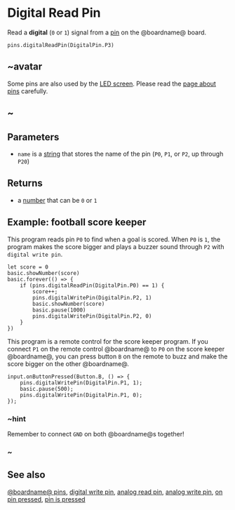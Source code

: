 # Digital Read Pin

Read a **digital** (`0` or `1`) signal from a [pin](/device/pins) on the @boardname@ board.

```sig
pins.digitalReadPin(DigitalPin.P3)
```

## ~avatar

Some pins are also used by the [LED screen](/device/screen). Please read the [page about pins](/device/pins) carefully.

## ~

## Parameters

* `name` is a [string](/types/string) that stores the name of the pin (`P0`, `P1`, or `P2`, up through `P20`)

## Returns

* a [number](/types/number) that can be `0` or `1`

## Example: football score keeper

This program reads pin `P0` to find when a goal is scored. When `P0` is `1`, the program makes the score bigger and plays a buzzer sound through `P2` with `digital write pin`.

```blocks
let score = 0
basic.showNumber(score)
basic.forever(() => {
    if (pins.digitalReadPin(DigitalPin.P0) == 1) {
        score++;
        pins.digitalWritePin(DigitalPin.P2, 1)
        basic.showNumber(score)
        basic.pause(1000)
        pins.digitalWritePin(DigitalPin.P2, 0)
    }
})
```

This program is a remote control for the score keeper program. If you connect `P1` on the remote control @boardname@ to `P0` on the score keeper @boardname@, you can press button `B` on the remote to buzz and make the score bigger on the other @boardname@.

```blocks
input.onButtonPressed(Button.B, () => {
    pins.digitalWritePin(DigitalPin.P1, 1);
    basic.pause(500);
    pins.digitalWritePin(DigitalPin.P1, 0);
});
```

### ~hint

Remember to connect `GND` on both @boardname@s together!

### ~

## See also

[@boardname@ pins](/device/pins), [digital write pin](/reference/pins/digital-write-pin), [analog read pin](/reference/pins/analog-read-pin), [analog write pin](/reference/pins/analog-write-pin), [on pin pressed](/reference/input/on-pin-pressed), [pin is pressed](/reference/input/pin-is-pressed)